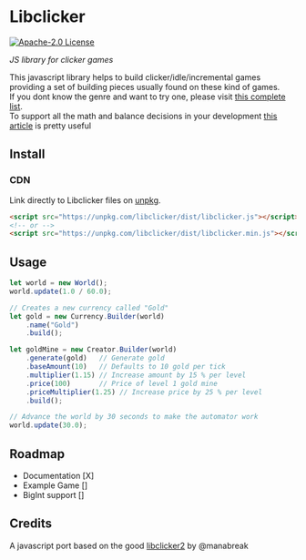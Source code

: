 # Libclicker
[![Apache-2.0 License](https://img.shields.io/badge/License-Apache-2.svg)](https://choosealicense.com/licenses/apache-2.0/)

_JS library for clicker games_

This javascript library helps to build clicker/idle/incremental games providing a set of building pieces usually found on these kind of games.  
If you dont know the genre and want to try one, please visit [this complete list](https://www.reddit.com/r/incremental_games/wiki/list_of_incremental_games).  
To support all the math and balance decisions in your development [this article](https://blog.kongregate.com/the-math-of-idle-games-part-i/) is pretty useful 

## Install

### CDN

Link directly to Libclicker files on [unpkg](https://unpkg.com/).

``` html
<script src="https://unpkg.com/libclicker/dist/libclicker.js"></script>
<!-- or -->
<script src="https://unpkg.com/libclicker/dist/libclicker.min.js"></script>
```
## Usage

``` javascript
let world = new World();
world.update(1.0 / 60.0);

// Creates a new currency called "Gold"
let gold = new Currency.Builder(world)
    .name("Gold")
    .build();

let goldMine = new Creator.Builder(world)
    .generate(gold)   // Generate gold
    .baseAmount(10)   // Defaults to 10 gold per tick
    .multiplier(1.15) // Increase amount by 15 % per level
    .price(100)       // Price of level 1 gold mine
    .priceMultiplier(1.25) // Increase price by 25 % per level
    .build();

// Advance the world by 30 seconds to make the automator work
world.update(30.0);
``` 
## Roadmap
* Documentation [X]
* Example Game []   
* BigInt support []

## Credits
A javascript port based on the good [libclicker2](https://github.com/manabreak/libclicker2) by @manabreak